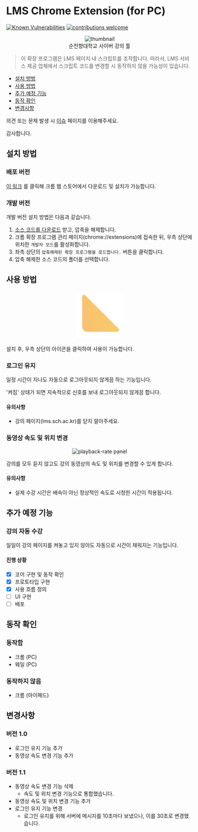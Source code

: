 # LMS Chrome Extension (for PC)

[![Known Vulnerabilities](https://snyk.io/test/github/Gumball12/lmsplusplus/badge.svg?targetFile=package.json)](https://snyk.io/test/github/Gumball12/lmsplusplus?targetFile=package.json)
[![contributions welcome](https://img.shields.io/badge/contributions-welcome-brightgreen.svg?style=flat)](https://github.com/Gumball12/lmsplusplus/issues)

<p align="center">
  <img src="https://i.imgur.com/cGOcVlO.png" alt="thumbnail">
  <br>
  순천향대학교 사이버 강의 툴
</p>

> 이 확장 프로그램은 LMS 페이지 내 스크립트를 조작합니다. 따라서, LMS 서비스 제공 업체에서 스크립트 코드를 변경할 시 동작하지 않을 가능성이 있습니다.

* [설치 방법](#설치-방법)
* [사용 방법](#사용-방법)
* [추가 예정 기능](#추가-예정-기능)
* [동작 확인](#동작-확인)
* [변경사항](#변경사항)

의견 또는 문제 발생 시 [이슈](https://github.com/Gumball12/lms-playbackrate-extension/issues) 페이지를 이용해주세요.

감사합니다.

## 설치 방법

### 배포 버전

[이 링크](https://chrome.google.com/webstore/detail/lms%20%20/kdnnjmhhabnalhbpppkocnplmmebmobh) 를 클릭해 크롬 웹 스토어에서 다운로드 및 설치가 가능합니다.

### 개발 버전

개발 버전 설치 방법은 다음과 같습니다.

1. [소스 코드를 다운로드](https://github.com/Gumball12/lmsplusplus/archive/master.zip) 받고, 압축을 해제합니다.
1. 크롬 확장 프로그램 관리 페이지(chrome://extensions)에 접속한 뒤, 우측 상단에 위치한 `개발자 모드`를 활성화합니다.
1. 좌측 상단의 `압축해제된 확장 프로그램을 로드합니다.` 버튼을 클릭합니다.
1. 압축 해제한 소스 코드의 폴더를 선택합니다.

## 사용 방법

<p align="center">
  <img src="./images/favicon-128x128.png" alt="favicon">
</p>

설치 후, 우측 상단의 아이콘을 클릭하여 사용이 가능합니다.

### 로그인 유지

일정 시간이 지나도 자동으로 로그아웃되지 않게끔 하는 기능입니다.

'켜짐' 상태가 되면 지속적으로 신호를 보내 로그아웃되지 않게끔 합니다.

#### 유의사항

* 강의 페이지(lms.sch.ac.kr)를 닫지 말아주세요.

### 동영상 속도 및 위치 변경

<p align="center">
  <img src="https://i.imgur.com/deD2cq1.png" alt="playback-rate panel" height="220">
</p>

강의를 모두 듣지 않고도 강의 동영상의 속도 및 위치를 변경할 수 있게 합니다.

#### 유의사항

* 실제 수강 시간은 배속이 아닌 정상적인 속도로 시청한 시간이 적용됩니다.

## 추가 예정 기능

### 강의 자동 수강

일일이 강의 페이지를 켜놓고 있지 않아도 자동으로 시간이 채워지는 기능입니다.

#### 진행 상황

* [x] 코어 구현 및 동작 확인
* [x] 프로토타입 구현
* [x] 사용 흐름 정의
* [ ] UI 구현
* [ ] 배포

## 동작 확인

### 동작함

* 크롬 (PC)
* 웨일 (PC)

### 동작하지 않음

* 크롬 (아이패드)

## 변경사항

### 버전 1.0

* 로그인 유지 기능 추가
* 동영상 속도 변경 기능 추가

### 버전 1.1

* 동영상 속도 변경 기능 삭제
    * 속도 및 위치 변경 기능으로 통합했습니다.
* 동영상 속도 및 위치 변경 기능 추가
* 로그인 유지 기능 변경
    * 로그인 유지를 위해 서버에 메시지를 10초마다 보냈으나, 이를 30초로 변경했습니다.
